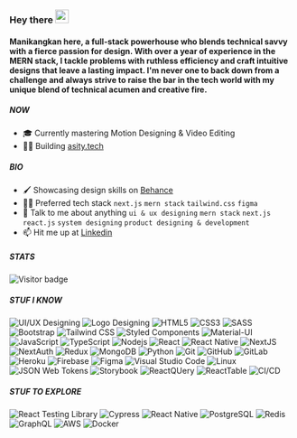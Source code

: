 ### Hey there <img src="https://media.giphy.com/media/hvRJCLFzcasrR4ia7z/giphy.gif" width="24"/>

####  Manikangkan here, a full-stack powerhouse who blends technical savvy with a fierce passion for design. With over a year of experience in the MERN stack, I tackle problems with ruthless efficiency and craft intuitive designs that leave a lasting impact. I'm never one to back down from a challenge and always strive to raise the bar in the tech world with my unique blend of technical acumen and creative fire.

##### NOW
- 🎓 Currently mastering Motion Designing & Video Editing
- 👷🏻 Building [asity.tech](https://www.youtube.com/@asity5476)

##### BIO
- 🖌️ Showcasing design skills on [Behance](https://www.behance.net/manikangkan)
- 👷‍♂️ Preferred tech stack `next.js` `mern stack` `tailwind.css` `figma`
- 🫡 Talk to me about anything `ui & ux designing` `mern stack` `next.js` `react.js` `system designing` `product designing & development`
- 📫 Hit me up at [Linkedin](https://www.linkedin.com/in/manikangkandas/)

##### STATS

<p>
  <img src="https://visitor-badge.glitch.me/badge?page_id=manikangkandas" alt="Visitor badge"/>
</p>

##### STUF I KNOW

![UI/UX Designing](https://img.shields.io/badge/-UI/UX-61DAFB?style=flat-square&logo)
![Logo Designing](https://img.shields.io/badge/-Logo-0081CB?style=flat-square&logo)
![HTML5](https://img.shields.io/badge/-HTML5-E34F26?style=flat-square&logo=html5&logoColor=white)
![CSS3](https://img.shields.io/badge/-CSS3-1572B6?style=flat-square&logo=css3)
![SASS](https://img.shields.io/badge/-SASS-CC6699?style=flat-square&logo=sass&logoColor=white)
![Bootstrap](https://img.shields.io/badge/-Bootstrap-7952B3?style=flat-square&logo=bootstrap&logoColor=white)
![Tailwind CSS](https://img.shields.io/badge/-TailwindCSS-38B2AC?style=flat-square&logo=tailwind-css&logoColor=white)
![Styled Components](https://img.shields.io/badge/-StyledComponents-DB7093?style=flat-square&logo=styled-components&logoColor=white)
![Material-UI](https://img.shields.io/badge/-MaterialUI-0081CB?style=flat-square&logo=material-ui)
![JavaScript](https://img.shields.io/badge/-JavaScript-F7DF1E?style=flat-square&logo=javascript&logoColor=black)
![TypeScript](https://img.shields.io/badge/-TypeScript-007ACC?style=flat-square&logo=typescript&logoColor=white)
![Nodejs](https://img.shields.io/badge/-Nodejs-339933?style=flat-square&logo=Node.js&logoColor=white)
![React](https://img.shields.io/badge/-React-61DAFB?style=flat-square&logo=react&logoColor=black)
![React Native](https://img.shields.io/badge/-ReactNative-F24E1E?style=flat-square&logo=react&logoColor=black)
![NextJS](https://img.shields.io/badge/-Next.js-000000?style=flat-square&logo=next.js)
![NextAuth](https://img.shields.io/badge/-NextAuth-000000?style=flat-square&logo=next.js)
![Redux](https://img.shields.io/badge/-Redux-764ABC?style=flat-square&logo=redux)
![MongoDB](https://img.shields.io/badge/-MongoDB-47A248?style=flat-square&logo=mongodb&logoColor=white)
![Python](https://img.shields.io/badge/-Python-3776AB?style=flat-square&logo=Python&logoColor=white)
![Git](https://img.shields.io/badge/-Git-black?style=flat-square&logo=git)
![GitHub](https://img.shields.io/badge/-GitHub-181717?style=flat-square&logo=github)
![GitLab](https://img.shields.io/badge/-GitLab-181717?style=flat-square&logo=gitlab)
![Heroku](https://img.shields.io/badge/-Heroku-430098?style=flat-square&logo=heroku)
![Firebase](https://img.shields.io/badge/-Firebase-FFCA28?style=flat-square&logo=firebase&logoColor=black)
![Figma](https://img.shields.io/badge/-Figma-F24E1E?style=flat-square&logo=figma&logoColor=white)
![Visual Studio Code](https://img.shields.io/badge/-VSCode-007ACC?style=flat-square&logo=visual-studio-code&logoColor=white)
![Linux](https://img.shields.io/badge/-Linux-FCC624?style=flat-square&logo=linux&logoColor=black)
![JSON Web Tokens](https://img.shields.io/badge/-JWT-000000?style=flat-square&logo=json-web-tokens&logoColor=white)
![Storybook](https://img.shields.io/badge/-Storybook-FF4785?style=flat-square&logo=storybook&logoColor=white)
![ReactQUery](https://img.shields.io/badge/-ReactQuery-EF4444?style=flat-square&logo=reactQuery&logoColor=white)
![ReactTable](https://img.shields.io/badge/-ReactTable-EF4444?style=flat-square&logo=reactTable&logoColor=white)
![CI/CD](https://img.shields.io/badge/-CI/CD-61DAFB?style=flat-square&logo)

##### STUF TO EXPLORE

![React Testing Library](https://img.shields.io/badge/-RTL-E33332?style=flat-square&logo=testing-library&logoColor=white)
![Cypress](https://img.shields.io/badge/-Cypress-17202C?style=flat-square&logo=cypress&logoColor=white)
![React Native](https://img.shields.io/badge/-ReactNative-61DAFB?style=flat-square&logo=react&logoColor=black)
![PostgreSQL](https://img.shields.io/badge/-PostgreSQL-336791?style=flat-square&logo=postgresql&logoColor=white)
![Redis](https://img.shields.io/badge/-Redis-DC382D?style=flat-square&logo=redis&logoColor=white)
![GraphQL](https://img.shields.io/badge/-GraphQL-E10098?style=flat-square&logo=graphql&logoColor=white)
![AWS](https://img.shields.io/badge/-AWS-232F3E?style=flat-square&logo=amazon-aws)
![Docker](https://img.shields.io/badge/-Docker-2496ED?style=flat-square&logo=docker&logoColor=white)
